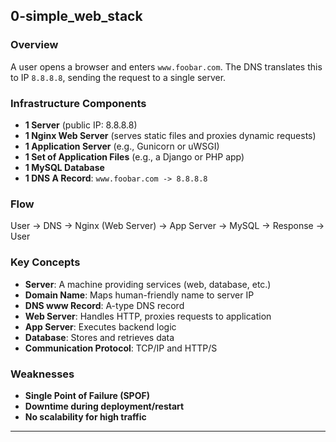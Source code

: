 ## 0-simple_web_stack

### Overview
A user opens a browser and enters `www.foobar.com`. The DNS translates this to IP `8.8.8.8`, sending the request to a single server.

### Infrastructure Components
- **1 Server** (public IP: 8.8.8.8)
- **1 Nginx Web Server** (serves static files and proxies dynamic requests)
- **1 Application Server** (e.g., Gunicorn or uWSGI)
- **1 Set of Application Files** (e.g., a Django or PHP app)
- **1 MySQL Database**
- **1 DNS A Record**: `www.foobar.com -> 8.8.8.8`

### Flow
User → DNS → Nginx (Web Server) → App Server → MySQL → Response → User

### Key Concepts
- **Server**: A machine providing services (web, database, etc.)
- **Domain Name**: Maps human-friendly name to server IP
- **DNS www Record**: A-type DNS record
- **Web Server**: Handles HTTP, proxies requests to application
- **App Server**: Executes backend logic
- **Database**: Stores and retrieves data
- **Communication Protocol**: TCP/IP and HTTP/S

### Weaknesses
- **Single Point of Failure (SPOF)**
- **Downtime during deployment/restart**
- **No scalability for high traffic**

---